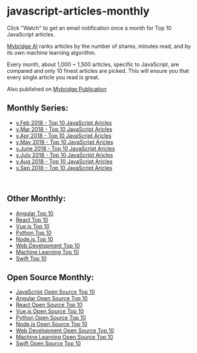 # javascript-articles-monthly

Click "Watch" to get an email notification once a month for Top 10 JavaScript articles.

[Mybridge AI](https://www.mybridge.co) ranks articles by the number of shares, minutes read, and by its own machine learning algorithm.

Every month, about 1,000 ~ 1,500 articles, specific to JavaScript, are compared and only 10 finest articles are picked. This will ensure you that every single article you read is great. 

Also published on [Mybridge Publication](https://medium.mybridge.co)


## Monthly Series:

* [v.Feb 2018 - Top 10 JavaScript Aricles](./src/02-2018.md)
* [v.Mar 2018 - Top 10 JavaScript Aricles](./src/03-2018.md)
* [v.Apr 2018 - Top 10 JavaScript Aricles](./src/04-2018.md)
* [v.May 2018 - Top 10 JavaScript Aricles](./src/05-2018.md)
* [v.June 2018 - Top 10 JavaScript Aricles](./src/06-2018.md)
* [v.July 2018 - Top 10 JavaScript Aricles](./src/07-2018.md)
* [v.Aug 2018 - Top 10 JavaScript Aricles](./src/08-2018.md)
* [v.Sep 2018 - Top 10 JavaScript Aricles](./src/09-2018.md)
<br>

## Other Monthly:
* [Angular Top 10](https://github.com/Mybridge/angular-articles)
* [React Top 10](https://github.com/Mybridge/react-articles-monthly)
* [Vue.js Top 10](https://github.com/Mybridge/vuejs-articles)
* [Python Top 10](https://github.com/Mybridge/python-articles)
* [Node.js Top 10](https://github.com/Mybridge/nodejs-articles)
* [Web Development Top 10](https://github.com/Mybridge/web-development-articles)
* [Machine Learning Top 10](https://github.com/Mybridge/machine-learning-articles)
* [Swift Top 10](https://github.com/Mybridge/swift-articles)

## Open Source Monthly:
* [JavaScript Open Source Top 10](https://github.com/Mybridge/javascript-open-source)
* [Angular Open Source Top 10](https://github.com/Mybridge/angular-open-source)
* [React Open Source Top 10](https://github.com/Mybridge/reactjs-open-source)
* [Vue.js Open Source Top 10](https://github.com/Mybridge/vuejs-open-source)
* [Python Open Source Top 10](https://github.com/Mybridge/python-open-source)
* [Node.js Open Source Top 10](https://github.com/Mybridge/nodejs-open-source)
* [Web Development Open Source Top 10](https://github.com/Mybridge/web-development-articles)
* [Machine Learning Open Source Top 10](https://github.com/Mybridge/machine-learning-open-source)
* [Swift Open Source Top 10](https://github.com/Mybridge/swift-open-source)

